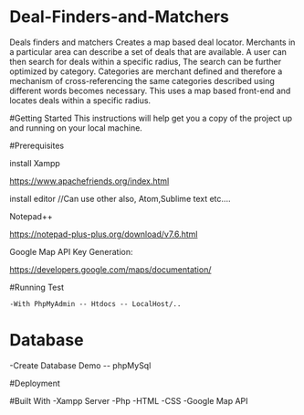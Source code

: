 
# Deal-Finders-and-Matchers
Deals finders and matchers Creates a map based deal locator. Merchants in a particular area can describe a set of deals that are available. A user can then search for deals within a specific radius, The search can be further optimized by category. Categories are merchant defined and therefore a mechanism of cross-referencing the same categories described using different words becomes necessary. This uses a map based front-end and locates deals within a specific radius.

#Getting Started
This instructions will help get you a copy of the project up and running on your local machine.

#Prerequisites

install Xampp

https://www.apachefriends.org/index.html

install editor       //Can use other also, Atom,Sublime text etc....

Notepad++

https://notepad-plus-plus.org/download/v7.6.html

Google Map API Key Generation:

https://developers.google.com/maps/documentation/

#Running Test

    -With PhpMyAdmin -- Htdocs -- LocalHost/..

# Database

  -Create Database Demo -- phpMySql
  
#Deployment

#Built With
  -Xampp Server
  -Php
  -HTML
  -CSS
  -Google Map API
  
